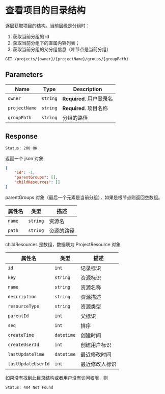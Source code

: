 # 查看项目的目录结构

逐层获取项目的结构。当前层级是分组时：

1. 获取当前分组的 id
2. 获取当前分组下的直属内容列表；
3. 获取当前分组的父分组信息（叶节点是当前分组）

```text
GET /projects/{owner}/{projectName}/groups/{groupPath}
```

## Parameters

| Name          | Type     | Description              |
| ------------- | -------- | ------------------------ |
| `owner`       | `string` | **Required**. 用户登录名 |
| `projectName` | `string` | **Required**. 项目名称   |
| `groupPath`   | `string` | 分组的路径               |

## Response

```text
Status: 200 OK
```

返回一个 json 对象

```json
{
    "id": -1,
    "parentGroups": [],
    "childResources": []
}
```

parentGroups 对象（最后一个元素是当前分组），如果是根节点则返回空数组。

| 属性名 | 类型     | 描述       |
| ------ | -------- | ---------- |
| `name` | `string` | 资源名     |
| `path` | `string` | 资源的路径 |

childResources 是数组，数据项为 ProjectResource 对象

| 属性名             | 类型       | 描述           |
| ------------------ | ---------- | -------------- |
| `id`               | `int`      | 记录标识       |
| `key`              | `string`   | 资源标识       |
| `name`             | `string`   | 资源名称       |
| `description`      | `string`   | 资源描述       |
| `resourceType`     | `string`   | 资源类型       |
| `parentId`         | `int`      | 父标识         |
| `seq`              | `int`      | 排序           |
| `createTime`       | `datetime` | 创建时间       |
| `createUserId`     | `int`      | 创建用户标识   |
| `lastUpdateTime`   | `datetime` | 最近修改时间   |
| `lastUpdateUserId` | `int`      | 最近修改人标识 |

如果没有找到此目录结构或者用户没有访问权限，则

```text
Status: 404 Not Found
```
